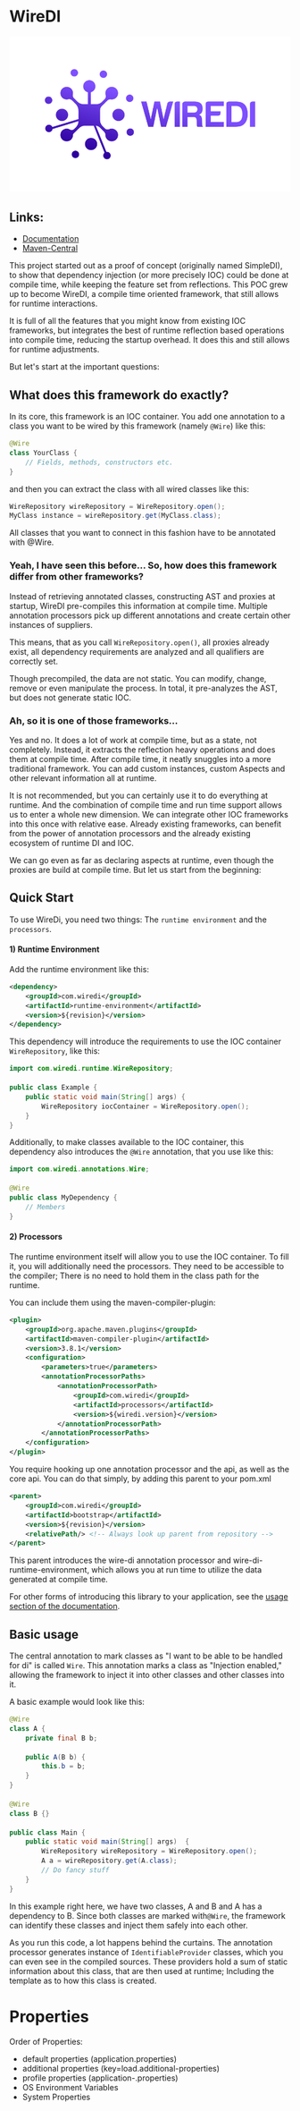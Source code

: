 # WireDI

![header](.img/header.png)

## Links:

- [Documentation](https://docs.thorbenkuck.de/wiredi)
- [Maven-Central](https://repo1.maven.org/maven2/com/github/thorbenkuck/wire-di-bootstrap/)

This project started out as a proof of concept (originally named SimpleDI), to show that dependency injection (or more precisely IOC) could be done at compile time, while keeping the feature set from reflections.
This POC grew up to become WireDI, a compile time oriented framework, that still allows for runtime interactions.

It is full of all the features that you might know from existing IOC frameworks, but integrates the best of runtime
reflection based operations into compile time, reducing the startup overhead.
It does this and still allows for runtime adjustments.

But let's start at the important questions:

## What does this framework do exactly?

In its core, this framework is an IOC container.
You add one annotation to a class you want to be wired by this framework (namely `@Wire`) like this:

```java
@Wire
class YourClass {
    // Fields, methods, constructors etc.
}
```

and then you can extract the class with all wired classes like this:

```java
WireRepository wireRepository = WireRepository.open();
MyClass instance = wireRepository.get(MyClass.class);
```

All classes that you want to connect in this fashion have to be annotated with @Wire.

### Yeah, I have seen this before... So, how does this framework differ from other frameworks?

Instead of retrieving annotated classes, constructing AST and proxies at startup, WireDI pre-compiles this information
at compile time.
Multiple annotation processors pick up different annotations and create certain other instances of suppliers.

This means, that as you call `WireRepository.open()`, all proxies already exist, all dependency requirements are analyzed and all qualifiers are correctly set.

Though precompiled, the data are not static.
You can modify, change, remove or even manipulate the process.
In total, it pre-analyzes the AST, but does not generate static IOC.

### Ah, so it is one of those frameworks...

Yes and no.
It does a lot of work at compile time, but as a state, not completely.
Instead, it extracts the reflection heavy operations and does them at compile time.
After compile time, it neatly snuggles into a more traditional framework.
You can add custom instances, custom Aspects and other relevant information all at runtime.

It is not recommended, but you can certainly use it to do everything at runtime.
And the combination of compile time and run time support allows us to enter a whole new dimension.
We can integrate other IOC frameworks into this once with relative ease.
Already existing frameworks, can benefit from the power of annotation processors and the already existing ecosystem of
runtime DI and IOC.

We can go even as far as declaring aspects at runtime, even though the proxies are build at compile time.
But let us start from the beginning:

## Quick Start

To use WireDi, you need two things: The `runtime environment` and the `processors`.

#### 1) Runtime Environment

Add the runtime environment like this:

```xml
<dependency>
    <groupId>com.wiredi</groupId>
    <artifactId>runtime-environment</artifactId>
    <version>${revision}</version>
</dependency>
```

This dependency will introduce the requirements to use the IOC container `WireRepository`, like this:

```java
import com.wiredi.runtime.WireRepository;

public class Example {
    public static void main(String[] args) {
        WireRepository iocContainer = WireRepository.open();
    }
}
```

Additionally, to make classes available to the IOC container,
this dependency also introduces the `@Wire` annotation, that you use like this:

```java
import com.wiredi.annotations.Wire;

@Wire
public class MyDependency {
    // Members
}
```

#### 2) Processors

The runtime environment itself will allow you to use the IOC container.
To fill it, you will additionally need the processors.
They need to be accessible to the compiler; There is no need to hold them in the class path for the runtime.

You can include them using the maven-compiler-plugin:

```xml
<plugin>
    <groupId>org.apache.maven.plugins</groupId>
    <artifactId>maven-compiler-plugin</artifactId>
    <version>3.8.1</version>
    <configuration>
        <parameters>true</parameters>
        <annotationProcessorPaths>
            <annotationProcessorPath>
                <groupId>com.wiredi</groupId>
                <artifactId>processors</artifactId>
                <version>${wiredi.version}</version>
            </annotationProcessorPath>
        </annotationProcessorPaths>
    </configuration>
</plugin>
```

You require hooking up one annotation processor and the api, as well as the core api.
You can do that simply, by adding this parent to your pom.xml

```xml
<parent>
    <groupId>com.wiredi</groupId>
    <artifactId>bootstrap</artifactId>
    <version>${revision}</version>
    <relativePath/> <!-- Always look up parent from repository -->
</parent>
```

This parent introduces the wire-di annotation processor and wire-di-runtime-environment, which allows you at run time
to utilize the data generated at compile time.

For other forms of introducing this library to your application, see the [usage section of the documentation](https://docs.thorbenkuck.de/wiredi/#/usage/).

## Basic usage

The central annotation to mark classes as "I want to be able to be handled for di" is called `Wire`.
This annotation marks a class as "Injection enabled," allowing the framework to inject it into other classes and other
classes into it.

A basic example would look like this:

```java
@Wire
class A {
    private final B b;
    
    public A(B b) {
        this.b = b;
    }
}

@Wire
class B {}

public class Main {
    public static void main(String[] args)  {
        WireRepository wireRepository = WireRepository.open();
        A a = wireRepository.get(A.class);
        // Do fancy stuff
    }
}
```

In this example right here, we have two classes, A and B and A has a dependency to B.
Since both classes are marked with`@Wire`, the framework can identify these classes and inject them safely into each other.

As you run this code, a lot happens behind the curtains.
The annotation processor generates instance of `IdentifiableProvider` classes, which you can even see in the compiled sources.
These providers hold a sum of static information about this class, that are then used at runtime;
Including the template as to how this class is created.

# Properties

Order of Properties:

- default properties (application.properties)
- additional properties (key=load.additional-properties)
- profile properties (application-<profile>.properties)
- OS Environment Variables
- System Properties
